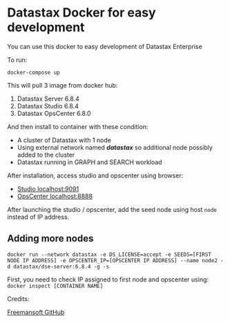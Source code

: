 # Datastax Docker for easy development
You can use this docker to easy development of Datastax Enterprise

To run:

```docker-compose up```

This will pull 3 image from docker hub:
1. Datastax Server 6.8.4
2. Datastax Studio 6.8.4
3. Datastax OpsCenter 6.8.0

And then install to container with these condition:
- A cluster of Datastax with 1 node
- Using external network named ***datastax*** so additional node possibly added to the cluster
- Datastax running in GRAPH and SEARCH workload

After installation, access studio and opscenter using browser:
- [Studio localhost:9091](localhost:9091)
- [OpsCenter localhost:8888](localhost:8888)

After launching the studio / opscenter, add the seed node using host ```node``` instead of IP address.

## Adding more nodes
```
docker run --network datastax -e DS_LICENSE=accept -e SEEDS=[FIRST NODE IP ADDRESS] -e OPSCENTER_IP=[OPSCENTER IP ADDRESS] --name node2 -d datastax/dse-server:6.8.4 -g -s
```

First, you need to check IP assigned to first node and opscenter using:
```docker inspect [CONTAINER NAME]```

Credits:

[Freemansoft GitHub](https://github.com/freemansoft/docker-scripts)
